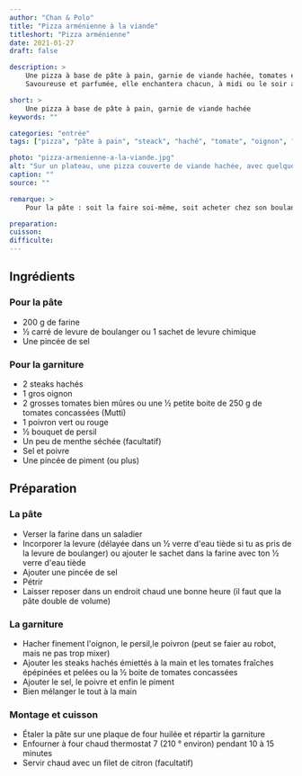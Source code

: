 ```yaml
---
author: "Chan & Polo"
title: "Pizza arménienne à la viande"
titleshort: "Pizza arménienne"
date: 2021-01-27
draft: false

description: >
    Une pizza à base de pâte à pain, garnie de viande hachée, tomates et poivron.<br>
    Savoureuse et parfumée, elle enchantera chacun, à midi ou le soir au choix.

short: >
    Une pizza à base de pâte à pain, garnie de viande hachée
keywords: ""

categories: "entrée"
tags: ["pizza", "pâte à pain", "steack", "haché", "tomate", "oignon", "poivron"]

photo: "pizza-armenienne-a-la-viande.jpg"
alt: "Sur un plateau, une pizza couverte de viande hachée, avec quelques olives et un quartier de citron"
caption: ""
source: ""

remarque: >
    Pour la pâte : soit la faire soi-même, soit acheter chez son boulanger une boule de pâte à pain fraîche, soit prendre une pâte à pizza du commerce (surgelée ou non)

preparation: 
cuisson: 
difficulte:
---
```



## Ingrédients
### Pour la pâte
- 200 g de farine
- ½ carré de levure de boulanger ou 1 sachet de levure chimique
- Une pincée de sel
### Pour la garniture
- 2 steaks hachés
- 1 gros oignon
- 2 grosses tomates bien mûres ou une ½ petite boite de 250 g de tomates concassées (Mutti)
- 1 poivron vert ou rouge
- ½ bouquet de persil
- Un peu de menthe séchée (facultatif)
- Sel et poivre
- Une pincée de piment (ou plus)

## Préparation
### La pâte
- Verser la farine dans un saladier
- Incorporer la levure (délayée dans un ½ verre d'eau tiède si tu as pris de la levure de boulanger) ou ajouter le sachet dans la farine avec ton ½ verre d'eau tiède
- Ajouter une pincée de sel
- Pétrir
- Laisser reposer dans un endroit chaud une bonne heure (il faut que la pâte double de volume)
### La garniture
- Hacher finement l'oignon, le persil,le poivron (peut se faier au robot, mais ne pas trop mixer)
- Ajouter les steaks hachés émiettés à la main et les tomates fraîches épépinées et pelées ou la ½ boite de tomates concassées
- Ajouter le sel, le poivre et enfin le piment
- Bien mélanger le tout à la main
### Montage et cuisson
- Étaler la pâte sur une plaque de four huilée et répartir la garniture
- Enfourner à four chaud thermostat 7 (210 ° environ) pendant 10 à 15 minutes
- Servir chaud avec un filet de citron (facultatif)

